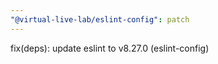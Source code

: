 ```yaml
---
"@virtual-live-lab/eslint-config": patch
---
```


fix(deps): update eslint to v8.27.0 (eslint-config)
